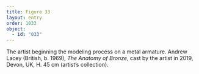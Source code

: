```yaml
---
title: Figure 33
layout: entry
order: 1033
object:
  - id: "033"
---
```


The artist beginning the modeling process on a metal armature. Andrew Lacey (British, b. 1969), *The Anatomy of Bronze*, cast by the artist in 2019, Devon, UK, H. 45 cm (artist’s collection).
